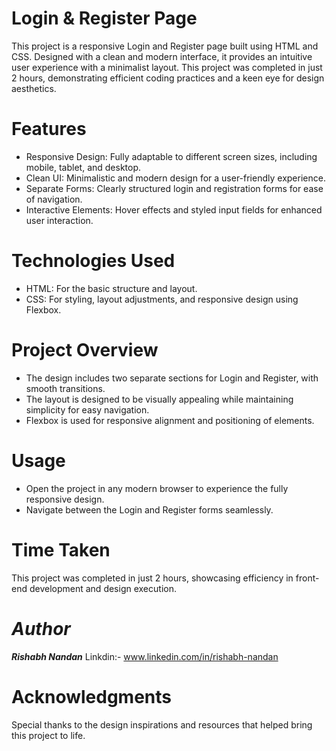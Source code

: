
# Login & Register Page
This project is a responsive Login and Register page built using HTML and CSS. Designed with a clean and modern interface, 
it provides an intuitive user experience with a minimalist layout. This project was completed in just 2 hours, demonstrating efficient coding practices and a keen eye for design aesthetics.

# Features
* Responsive Design: Fully adaptable to different screen sizes, including mobile, tablet, and desktop.
* Clean UI: Minimalistic and modern design for a user-friendly experience.
* Separate Forms: Clearly structured login and registration forms for ease of navigation.
* Interactive Elements: Hover effects and styled input fields for enhanced user interaction.
# Technologies Used
* HTML: For the basic structure and layout.
* CSS: For styling, layout adjustments, and responsive design using Flexbox.
# Project Overview
* The design includes two separate sections for Login and Register, with smooth transitions.
* The layout is designed to be visually appealing while maintaining simplicity for easy navigation.
* Flexbox is used for responsive alignment and positioning of elements.
# Usage
* Open the project in any modern browser to experience the fully responsive design.
* Navigate between the Login and Register forms seamlessly.


# Time Taken
This project was completed in just 2 hours, showcasing efficiency in front-end development and design execution.

# *Author*
***Rishabh Nandan***
Linkdin:- www.linkedin.com/in/rishabh-nandan
# Acknowledgments
Special thanks to the design inspirations and resources that helped bring this project to life.
